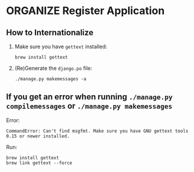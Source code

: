 # ORGANIZE Register Application

## How to Internationalize

1. Make sure you have ```gettext``` installed:

    ```
    brew install gettext
    ```

1. (Re)Generate the ```django.po``` file:

    ```
    ./manage.py makemessages -a
    ```

## If you get an error when running ```./manage.py compilemessages``` or ```./manage.py makemessages```

Error: 

```
CommandError: Can't find msgfmt. Make sure you have GNU gettext tools 0.15 or newer installed.
```

Run:

```
brew install gettext
brew link gettext --force
```
